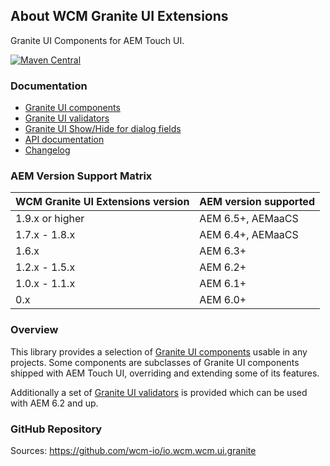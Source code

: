 ## About WCM Granite UI Extensions

Granite UI Components for AEM Touch UI.

[![Maven Central](https://maven-badges.herokuapp.com/maven-central/io.wcm/io.wcm.wcm.ui.granite/badge.svg)](https://maven-badges.herokuapp.com/maven-central/io.wcm/io.wcm.wcm.ui.granite)


### Documentation

* [Granite UI components][components]
* [Granite UI validators][validation]
* [Granite UI Show/Hide for dialog fields][showhide]
* [API documentation][apidocs]
* [Changelog][changelog]


### AEM Version Support Matrix

|WCM Granite UI Extensions version |AEM version supported
|----------------------------------|----------------------
|1.9.x or higher                   |AEM 6.5+, AEMaaCS
|1.7.x - 1.8.x                     |AEM 6.4+, AEMaaCS
|1.6.x                             |AEM 6.3+
|1.2.x - 1.5.x                     |AEM 6.2+
|1.0.x - 1.1.x                     |AEM 6.1+
|0.x                               |AEM 6.0+


### Overview

This library provides a selection of [Granite UI components][components] usable in any projects. Some components are subclasses of Granite UI components shipped with AEM Touch UI, overriding and extending some of its features.

Additionally a set of [Granite UI validators][validation] is provided which can be used with AEM 6.2 and up.


### GitHub Repository

Sources: https://github.com/wcm-io/io.wcm.wcm.ui.granite


[components]: components.html
[validation]: validation.html
[showhide]: showhide.html
[apidocs]: apidocs/
[changelog]: changes-report.html
